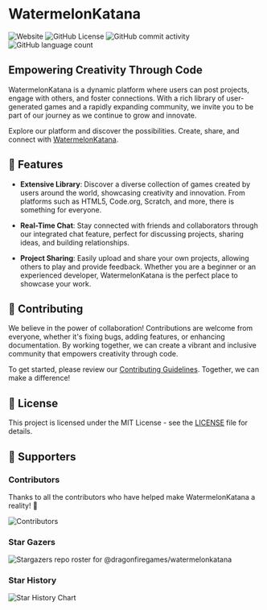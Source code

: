 # WatermelonKatana

![Website](https://img.shields.io/website?url=https%3A%2F%2Fwatermelonkatana.com)
![GitHub License](https://img.shields.io/github/license/dragonfiregames/watermelonkatana)
![GitHub commit activity](https://img.shields.io/github/commit-activity/y/dragonfiregames/watermelonkatana)
![GitHub language count](https://img.shields.io/github/languages/count/dragonfiregames/watermelonkatana)

## Empowering Creativity Through Code

WatermelonKatana is a dynamic platform where users can post projects, engage with others, and foster connections. With a rich library of user-generated games and a rapidly expanding community, we invite you to be part of our journey as we continue to grow and innovate.

Explore our platform and discover the possibilities. Create, share, and connect with [WatermelonKatana](https://watermelonkatana.com/).

## 🚀 Features

- **Extensive Library**: Discover a diverse collection of games created by users around the world, showcasing creativity and innovation. From platforms such as HTML5, Code.org, Scratch, and more, there is something for everyone.

- **Real-Time Chat**: Stay connected with friends and collaborators through our integrated chat feature, perfect for discussing projects, sharing ideas, and building relationships.

- **Project Sharing**: Easily upload and share your own projects, allowing others to play and provide feedback. Whether you are a beginner or an experienced developer, WatermelonKatana is the perfect place to showcase your work.

## 🤝 Contributing

We believe in the power of collaboration! Contributions are welcome from everyone, whether it's fixing bugs, adding features, or enhancing documentation. By working together, we can create a vibrant and inclusive community that empowers creativity through code.

To get started, please review our [Contributing Guidelines](CONTRIBUTING.md). Together, we can make a difference!

## 📜 License

This project is licensed under the MIT License - see the [LICENSE](LICENSE) file for details.

## 🌟 Supporters

### Contributors

Thanks to all the contributors who have helped make WatermelonKatana a reality! 🎉

![Contributors](https://contrib.rocks/image?repo=dragonfiregames/watermelonkatana)

### Star Gazers

![Stargazers repo roster for @dragonfiregames/watermelonkatana](https://reporoster.com/stars/dark/dragonfiregames/watermelonkatana)

### Star History

![Star History Chart](https://api.star-history.com/svg?repos=dragonfiregames/watermelonkatana&type=Date&theme=dark)
